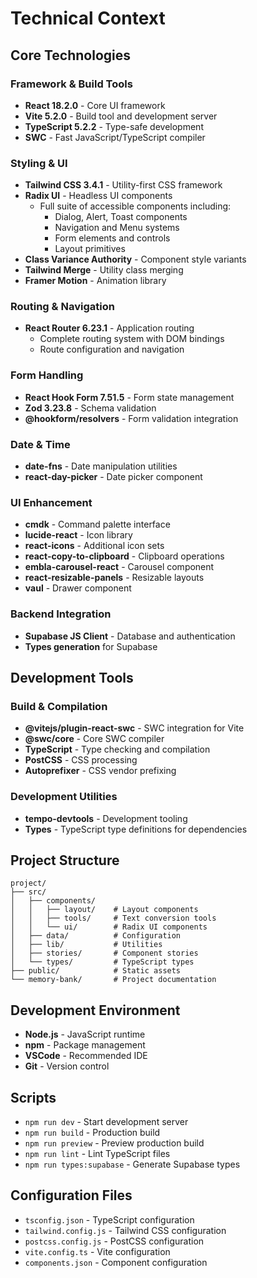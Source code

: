 # Technical Context

## Core Technologies

### Framework & Build Tools
- **React 18.2.0** - Core UI framework
- **Vite 5.2.0** - Build tool and development server
- **TypeScript 5.2.2** - Type-safe development
- **SWC** - Fast JavaScript/TypeScript compiler

### Styling & UI
- **Tailwind CSS 3.4.1** - Utility-first CSS framework
- **Radix UI** - Headless UI components
  - Full suite of accessible components including:
    - Dialog, Alert, Toast components
    - Navigation and Menu systems
    - Form elements and controls
    - Layout primitives
- **Class Variance Authority** - Component style variants
- **Tailwind Merge** - Utility class merging
- **Framer Motion** - Animation library

### Routing & Navigation
- **React Router 6.23.1** - Application routing
  - Complete routing system with DOM bindings
  - Route configuration and navigation

### Form Handling
- **React Hook Form 7.51.5** - Form state management
- **Zod 3.23.8** - Schema validation
- **@hookform/resolvers** - Form validation integration

### Date & Time
- **date-fns** - Date manipulation utilities
- **react-day-picker** - Date picker component

### UI Enhancement
- **cmdk** - Command palette interface
- **lucide-react** - Icon library
- **react-icons** - Additional icon sets
- **react-copy-to-clipboard** - Clipboard operations
- **embla-carousel-react** - Carousel component
- **react-resizable-panels** - Resizable layouts
- **vaul** - Drawer component

### Backend Integration
- **Supabase JS Client** - Database and authentication
- **Types generation** for Supabase

## Development Tools

### Build & Compilation
- **@vitejs/plugin-react-swc** - SWC integration for Vite
- **@swc/core** - Core SWC compiler
- **TypeScript** - Type checking and compilation
- **PostCSS** - CSS processing
- **Autoprefixer** - CSS vendor prefixing

### Development Utilities
- **tempo-devtools** - Development tooling
- **Types** - TypeScript type definitions for dependencies

## Project Structure
```
project/
├── src/
│   ├── components/
│   │   ├── layout/    # Layout components
│   │   ├── tools/     # Text conversion tools
│   │   └── ui/        # Radix UI components
│   ├── data/          # Configuration
│   ├── lib/           # Utilities
│   ├── stories/       # Component stories
│   └── types/         # TypeScript types
├── public/            # Static assets
└── memory-bank/       # Project documentation
```

## Development Environment
- **Node.js** - JavaScript runtime
- **npm** - Package management
- **VSCode** - Recommended IDE
- **Git** - Version control

## Scripts
- `npm run dev` - Start development server
- `npm run build` - Production build
- `npm run preview` - Preview production build
- `npm run lint` - Lint TypeScript files
- `npm run types:supabase` - Generate Supabase types

## Configuration Files
- `tsconfig.json` - TypeScript configuration
- `tailwind.config.js` - Tailwind CSS configuration
- `postcss.config.js` - PostCSS configuration
- `vite.config.ts` - Vite configuration
- `components.json` - Component configuration
